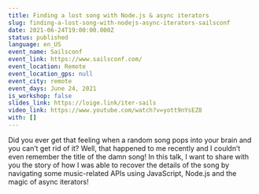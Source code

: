 ```yaml
---
title: Finding a lost song with Node.js & async iterators
slug: finding-a-lost-song-with-nodejs-async-iterators-sailsconf
date: 2021-06-24T19:00:00.000Z
status: published
language: en_US
event_name: Sailsconf
event_link: https://www.sailsconf.com/
event_location: Remote
event_location_gps: null
event_city: remote
event_days: June 24, 2021
is_workshop: false
slides_link: https://loige.link/iter-sails
video_link: https://www.youtube.com/watch?v=yott9nYsEZ8
with: []
---
```


Did you ever get that feeling when a random song pops into your brain and you can’t get rid of it? Well, that happened to me recently and I couldn’t even remember the title of the damn song! In this talk, I want to share with you the story of how I was able to recover the details of the song by navigating some music-related APIs using JavaScript, Node.js and the magic of async iterators!
